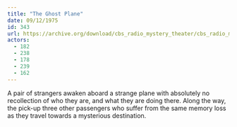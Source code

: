 ```yaml
---
title: "The Ghost Plane"
date: 09/12/1975
id: 343
url: https://archive.org/download/cbs_radio_mystery_theater/cbs_radio_mystery_theater-0301-0350.zip/cbs_radio_mystery_theater-0301-0350%2Fcbsrmt_0343_the_ghost_plane.mp3
actors:
  - 182
  - 238
  - 178
  - 239
  - 162
---
```

A pair of strangers awaken aboard a strange plane with absolutely no recollection of who they are, and what they are doing there. Along the way, the pick-up three other passengers who suffer from the same memory loss as they travel towards a mysterious destination.